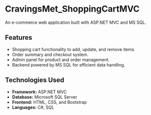 # CravingsMet_ShoppingCartMVC
 An e-commerce web application built with ASP.NET MVC and MS SQL.

## Features
- Shopping cart functionality to add, update, and remove items.
- Order summary and checkout system.
- Admin panel for product and order management.
- Backend powered by MS SQL for efficient data handling.

## Technologies Used
- **Framework:** ASP.NET MVC
- **Database:** Microsoft SQL Server
- **Frontend:** HTML, CSS, and Bootstrap
- **Languages:** C#, SQL


